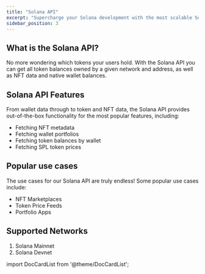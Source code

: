 ```yaml
---
title: "Solana API"
excerpt: "Supercharge your Solana development with the most scalable Solana API in Web3. Bring your projects to market at speed using Moralis’ Solana API!"
sidebar_position: 3
---
```

## What is the Solana API?

No more wondering which tokens your users hold. With the Solana API you can get all token balances owned by a given network and address, as well as NFT data and native wallet balances.

## Solana API Features

From wallet data through to token and NFT data, the Solana API provides out-of-the-box functionality for the most popular features, including:

- Fetching NFT metadata
- Fetching wallet portfolios
- Fetching token balances by wallet 
- Fetching SPL token prices

## Popular use cases

The use cases for our Solana API are truly endless! Some popular use cases include:

- NFT Marketplaces
- Token Price Feeds
- Portfolio Apps

## Supported Networks

1. Solana Mainnet
2. Solana Devnet

import DocCardList from '@theme/DocCardList';

<DocCardList />  
